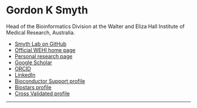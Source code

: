 # Gordon K Smyth

Head of the Bioinformatics Division at the Walter and Eliza Hall Institute of Medical Research, Australia.

* [Smyth Lab on GitHub](https://github.com/SmythLab)
* [Official WEHI home page](https://www.wehi.edu.au/people/gordon-smyth)
* [Personal research page](https://gksmyth.github.io)
* [Google Scholar](https://scholar.google.com.au/citations?user=k1z6axEAAAAJ&hl=en)
* [ORCID](https://orcid.org/0000-0001-9221-2892)
* [LinkedIn](https://au.linkedin.com/in/gordonsmyth)
* [Bioconductor Support profile](https://support.bioconductor.org/u/179)
* [Biostars profile](https://www.biostars.org/u/13578/)
* [Cross Validated profile](https://stats.stackexchange.com/users/129321/gordon-smyth)

<hr size="2">
